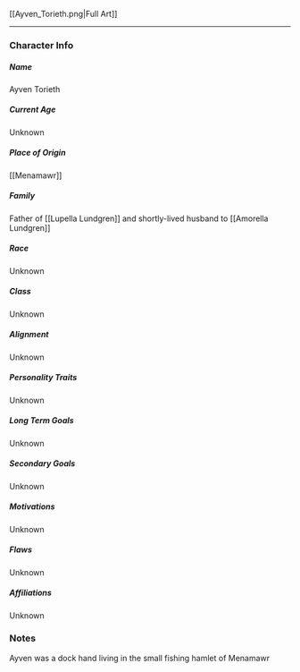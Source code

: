 [[Ayven_Torieth.png|Full Art]]

---
### Character Info

##### Name 
Ayven Torieth

##### Current Age
Unknown

##### Place of Origin
[[Menamawr]]

##### Family
Father of [[Lupella Lundgren]] and shortly-lived husband to [[Amorella Lundgren]]

##### Race
Unknown

##### Class
Unknown

##### Alignment
Unknown

##### Personality Traits
Unknown

##### Long Term Goals
Unknown

##### Secondary Goals
Unknown

##### Motivations
Unknown

##### Flaws
Unknown

##### Affiliations
Unknown

### Notes

Ayven was a dock hand living in the small fishing hamlet of Menamawr 